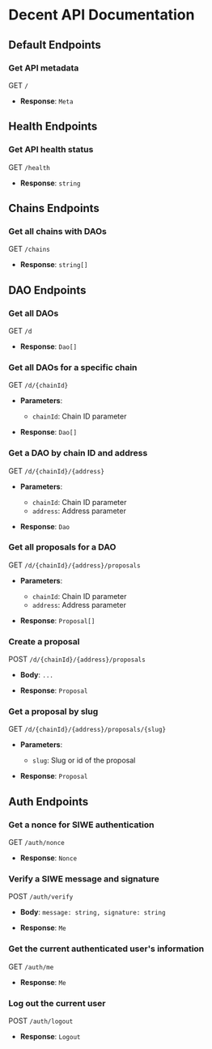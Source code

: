 # Decent API Documentation

## Default Endpoints

### Get API metadata
GET `/`
- **Response**: `Meta`

## Health Endpoints

### Get API health status
GET `/health`
- **Response**: `string`

## Chains Endpoints

### Get all chains with DAOs
GET `/chains`
- **Response**: `string[]`

## DAO Endpoints

### Get all DAOs
GET `/d`
- **Response**: `Dao[]`

### Get all DAOs for a specific chain
GET `/d/{chainId}`
- **Parameters**:
  - `chainId`: Chain ID parameter

- **Response**: `Dao[]`

### Get a DAO by chain ID and address
GET `/d/{chainId}/{address}`
- **Parameters**:
  - `chainId`: Chain ID parameter
  - `address`: Address parameter

- **Response**: `Dao`

### Get all proposals for a DAO
GET `/d/{chainId}/{address}/proposals`
- **Parameters**:
  - `chainId`: Chain ID parameter
  - `address`: Address parameter

- **Response**: `Proposal[]`

### Create a proposal
POST `/d/{chainId}/{address}/proposals`
- **Body**: `...`

- **Response**: `Proposal`

### Get a proposal by slug
GET `/d/{chainId}/{address}/proposals/{slug}`
- **Parameters**:
  - `slug`: Slug or id of the proposal

- **Response**: `Proposal`

## Auth Endpoints

### Get a nonce for SIWE authentication
GET `/auth/nonce`
- **Response**: `Nonce`

### Verify a SIWE message and signature
POST `/auth/verify`
- **Body**: ` message: string, signature: string `

- **Response**: `Me`

### Get the current authenticated user's information
GET `/auth/me`
- **Response**: `Me`

### Log out the current user
POST `/auth/logout`
- **Response**: `Logout`

